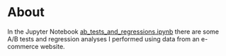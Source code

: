 # About

In the Jupyter Notebook [ab_tests_and_regressions.ipynb](ab_tests_and_regressions.ipynb/) there are some A/B tests and regression analyses I performed using data from an e-commerce website.
